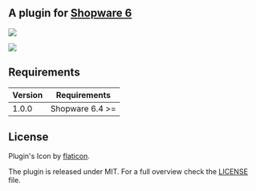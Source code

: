 ## A plugin for [Shopware 6](https://github.com/shopware/platform)

![](https://i.imgur.com/bIOkBo4.png)

![](https://i.imgur.com/Xsh9v6n.png)

## Requirements

| Version 	| Requirements               	|
|---------	|----------------------------	|
| 1.0.0    	| Shopware 6.4 >=	            |

## License

Plugin's Icon by [flaticon](https://www.flaticon.com).

The plugin is released under MIT. For a full overview check the [LICENSE](./LICENSE) file.

